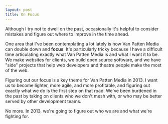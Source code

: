 ```yaml
---
layout: post
title: On Focus
---
```


Although I try not to dwell on the past, occasionally it's helpful to consider mistakes and figure out where to improve in the time ahead.

One area that I've been contemplating a lot lately is how Van Patten Media can double down and **focus**. It's particularly tricky because I have a difficult time articulating exactly what Van Patten Media is and what I want it to be. We make websites for clients, we build open source software, and we have "side" projects that help web developers and theatre people make the most of the web.

Figuring out our focus is a key theme for Van Patten Media in 2013. I want us to become lighter, more agile, and more profitable, and figuring out exactly what we do is the first step on that road. We've been burdened in the past by taking on clients who we don't mesh with, or who may be better served by other development teams.

No more. In 2013, we're going to figure out who we are and what we're fighting for.
